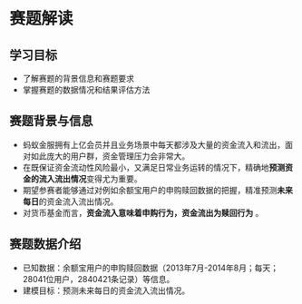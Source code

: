# 赛题解读

## 学习目标
- 了解赛题的背景信息和赛题要求
- 掌握赛题的数据情况和结果评估方法

## 赛题背景与信息
- 蚂蚁金服拥有上亿会员并且业务场景中每天都涉及大量的资金流入和流出，面对如此庞大的用户群，资金管理压力会非常大。
- 在既保证资金流动性风险最小，又满足日常业务运转的情况下，精确地**预测资金的流入流出情况**变得尤为重要。
- 期望参赛者能够通过对例如余额宝用户的申购赎回数据的把握，精准预测**未来每日**的资金流入流出情况。
- 对货币基金而言，**资金流入意味着申购行为，资金流出为赎回行为** 。

## 赛题数据介绍
- 已知数据：余额宝用户的申购赎回数据（2013年7月-2014年8月；每天；28041位用户，2840421条记录）等信息。
- 建模目标：预测未来每日的资金流入流出情况。
